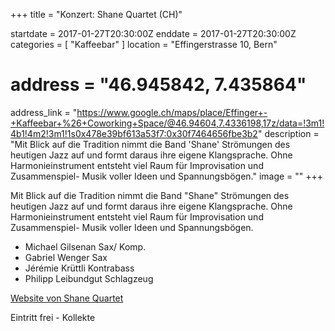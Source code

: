 +++
title = "Konzert: Shane Quartet (CH)"

startdate = 2017-01-27T20:30:00Z
enddate = 2017-01-27T20:30:00Z
categories = [ "Kaffeebar" ]
location = "Effingerstrasse 10, Bern"
# address = "46.945842, 7.435864"
address_link = "https://www.google.ch/maps/place/Effinger+-+Kaffeebar+%26+Coworking+Space/@46.94604,7.4336198,17z/data=!3m1!4b1!4m2!3m1!1s0x478e39bf613a53f7:0x30f7464656fbe3b2"
description = "Mit Blick auf die Tradition nimmt die Band 'Shane' Strömungen des heutigen Jazz auf und formt daraus ihre eigene Klangsprache. Ohne Harmonieinstrument entsteht viel Raum für Improvisation und Zusammenspiel- Musik voller Ideen und Spannungsbögen."
image = ""
+++

Mit Blick auf die Tradition nimmt die Band "Shane" Strömungen des heutigen Jazz auf und formt daraus ihre eigene Klangsprache. Ohne Harmonieinstrument entsteht viel Raum für Improvisation und Zusammenspiel- Musik voller Ideen und Spannungsbögen.

* Michael Gilsenan Sax/ Komp.
* Gabriel Wenger Sax
* Jérémie Krüttli Kontrabass
* Philipp Leibundgut Schlagzeug

<a href="http://www.shanequartet.ch " target="_blank">Website von Shane Quartet</a>

Eintritt frei - Kollekte
